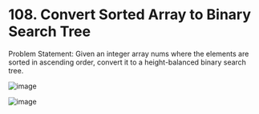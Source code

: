 # 108. Convert Sorted Array to Binary Search Tree

Problem Statement: Given an integer array nums where the elements are sorted in ascending order, convert it to a height-balanced binary search tree.

![image](https://github.com/aryanv175/leetcode/assets/91381804/f90ec2d9-63ff-4acf-b1f6-51cec6cef1fa)

![image](https://github.com/aryanv175/leetcode/assets/91381804/16bbeea7-d817-4ba6-b309-8c3a08a80e30)

